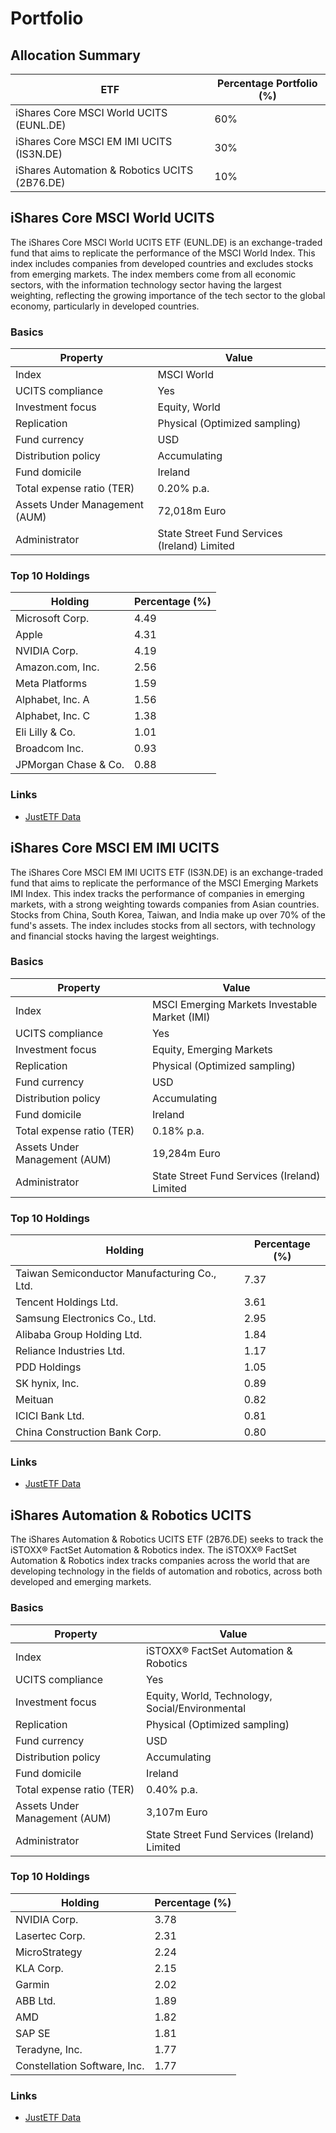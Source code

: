 # Portfolio

## Allocation Summary

| ETF                                           | Percentage Portfolio (%) |
|-----------------------------------------------|--------------------------|
| iShares Core MSCI World UCITS (EUNL.DE)       | 60%                      |
| iShares Core MSCI EM IMI UCITS (IS3N.DE)      | 30%                      |
| iShares Automation & Robotics UCITS (2B76.DE) | 10%                      |

## iShares Core MSCI World UCITS

The iShares Core MSCI World UCITS ETF (EUNL.DE) is an exchange-traded fund that aims to replicate the performance of the
MSCI World Index. This index includes companies from developed countries and excludes stocks from emerging markets. The
index members come from all economic sectors, with the information technology sector having the largest weighting,
reflecting the growing importance of the tech sector to the global economy, particularly in developed countries.

### Basics

| Property                       | Value                                         |
|--------------------------------|-----------------------------------------------|
| Index                          | MSCI World                                    |
| UCITS compliance	              | Yes                                           |
| Investment focus               | Equity, World                                 |
| Replication                    | Physical (Optimized sampling)                 |
| Fund currency                  | USD                                           |
| Distribution policy            | Accumulating                                  |
| Fund domicile                  | Ireland                                       |
| Total expense ratio (TER)      | 0.20% p.a.                                    |
| Assets Under Management (AUM)	 | 72,018m Euro                                  |
| Administrator		                | 	State Street Fund Services (Ireland) Limited |

### Top 10 Holdings

| Holding               | Percentage (%) |
|-----------------------|----------------|
| Microsoft Corp.       | 4.49           |
| Apple                 | 4.31           |
| NVIDIA Corp.          | 4.19           |
| Amazon.com, Inc.      | 2.56           |
| Meta Platforms        | 1.59           |
| Alphabet, Inc. A      | 1.56           |
| Alphabet, Inc. C      | 1.38           |
| Eli Lilly & Co.	      | 1.01           |
| Broadcom Inc.	        | 0.93           |
| JPMorgan Chase & Co.	 | 0.88           |

### Links

- [JustETF Data](https://www.justetf.com/en/etf-profile.html?isin=IE00B4L5Y983#overview)

## iShares Core MSCI EM IMI UCITS

The iShares Core MSCI EM IMI UCITS ETF (IS3N.DE) is an exchange-traded fund that aims to replicate the performance of
the MSCI Emerging Markets IMI Index. This index tracks the performance of companies in emerging markets, with a strong
weighting towards companies from Asian countries. Stocks from China, South Korea, Taiwan, and India make up over 70% of
the fund's assets. The index includes stocks from all sectors, with technology and financial stocks having the largest
weightings.

### Basics

| Property                       | Value                                         |
|--------------------------------|-----------------------------------------------|
| Index                          | MSCI Emerging Markets Investable Market (IMI) |
| UCITS compliance	              | Yes                                           |
| Investment focus               | Equity, Emerging Markets                      |
| Replication                    | Physical (Optimized sampling)                 |
| Fund currency                  | USD                                           |
| Distribution policy            | Accumulating                                  |
| Fund domicile                  | Ireland                                       |
| Total expense ratio (TER)      | 0.18% p.a.                                    |
| Assets Under Management (AUM)	 | 19,284m Euro                                  |
| Administrator		                | 	State Street Fund Services (Ireland) Limited |

### Top 10 Holdings

| Holding                                      | Percentage (%) |
|----------------------------------------------|----------------|
| Taiwan Semiconductor Manufacturing Co., Ltd. | 7.37           |
| Tencent Holdings Ltd.                        | 3.61           |
| Samsung Electronics Co., Ltd.                | 2.95           |
| Alibaba Group Holding Ltd.                   | 1.84           |
| Reliance Industries Ltd.                     | 1.17           |
| PDD Holdings                                 | 1.05           |
| SK hynix, Inc.                               | 0.89           |
| Meituan	                                     | 0.82           |
| ICICI Bank Ltd.	                             | 0.81           |
| China Construction Bank Corp.	               | 0.80           |

### Links

- [JustETF Data](https://www.justetf.com/en/etf-profile.html?isin=IE00BKM4GZ66#overview)

## iShares Automation & Robotics UCITS

The iShares Automation & Robotics UCITS ETF (2B76.DE) seeks to track the iSTOXX® FactSet Automation & Robotics index. The iSTOXX® FactSet Automation & Robotics index tracks companies across the world that are developing technology in the fields of automation and robotics, across both developed and emerging markets.

### Basics

| Property                       | Value                                           |
|--------------------------------|-------------------------------------------------|
| Index                          | iSTOXX® FactSet Automation & Robotics           |
| UCITS compliance	              | Yes                                             |
| Investment focus               | Equity, World, Technology, Social/Environmental |
| Replication                    | Physical (Optimized sampling)                   |
| Fund currency                  | USD                                             |
| Distribution policy            | Accumulating                                    |
| Fund domicile                  | Ireland                                         |
| Total expense ratio (TER)      | 0.40% p.a.                                      |
| Assets Under Management (AUM)	 | 3,107m Euro                                     |
| Administrator		                | 	State Street Fund Services (Ireland) Limited   |

### Top 10 Holdings

| Holding                       | Percentage (%) |
|-------------------------------|----------------|
| NVIDIA Corp.                  | 3.78           |
| Lasertec Corp.                | 2.31           |
| MicroStrategy                 | 2.24           |
| KLA Corp.                     | 2.15           |
| Garmin                        | 2.02           |
| ABB Ltd.                      | 1.89           |
| AMD                           | 1.82           |
| SAP SE                        | 1.81           |
| Teradyne, Inc.	               | 1.77           |
| Constellation Software, Inc.	 | 1.77           |


### Links

- [JustETF Data](https://www.justetf.com/en/etf-profile.html?isin=IE00BYZK4552#overview)